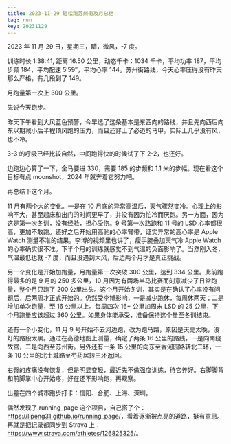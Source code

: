```yaml
---
title: 2023-11-29 轻松跑苏州街及月总结
tag: run
key: 20231129
---
```


2023 年 11 月 29 日，星期三，晴，微风，-7 度。

训练时长 1:38:41, 距离 16.50 公里，动态千卡：1034 千卡，平均功率 187，平均步频 184，平均配速 5&prime;59&prime;&prime;，平均心率 144。苏州街路线，今天心率压得没有昨天那么严格，有几段到了 149。

月跑量第一次上 300 公里。

<!--more-->

先说今天跑步。

昨天下午看到大风蓝色预警，今早选了这条基本是东西向的路线，并且先向西后向东以期减小后半程顶风跑的压力，而且还穿上了必迈的马甲。实际上几乎没有风，也不冷。

3-3 的呼吸已经比较自然，中间跑得快的时候试了下 2-2，也还好。

边跑边心算了一下，全马要进 330，需要 185 的步频和 1.1 米的步幅。现在看这个目标有点 moonshot，2024 年就奔着它努力吧。

<div class="strava-embed-placeholder" data-embed-type="activity" data-embed-id="10297994910"></div><script src="https://strava-embeds.com/embed.js"></script>

再总结下这个月。

11 月有两个大的变化。一是在 10 月底的异常高温后，天气骤然变冷。心理上的影响不大，甚至起床和出门的时间更早了，并没有因为怕冷而厌跑。另一方面，因为这是第一次冬训，没有经验，担心受伤。9 号第一次路跑和 11 号的 LSD 心率都很高，更加不敢跑。还好之后开始用高驰的心率臂带，证实异常的高心率是 Apple Watch 测量不准的结果。李博的视频里也讲了，瘦手腕叠加天气冷 Apple Watch 的心率确实很不准。下半个月的训练就感觉不到气温的负面影响了。当然刚入冬，气温最低也就 -7 度，而且没遇到大风，后边两个月才是真正挑战。

另一个变化是开始加跑量，月跑量第一次突破 300 公里，达到 334 公里。此前跑得最多的是 9 月的 250 多公里，10 月因为有两场半马比赛而刻意减少了日常跑量，整个月只跑了 200 公里出头。这个月开始冬训，其实是在确认了心率没有问题后，后两周才正式开始的。仍然受李博影响，一是减少跑休，每周休两天；二是增加单次跑量，至 16 公里以上。每周四次 16+ 公里加周末 LSD 的 25 公里，下个月跑量应该超过 360 公里。如果身体能承受，准备保持这个量至冬训结束。

还有一个小变化，11 月 9 号开始不去河边跑，改为跑马路，原因是天亮太晚，没灯的路段太黑。通过在高德地图上测量，确定了两条 16 公里的路线，一是向南绕故宫，二是向西至苏州街。另外还有一条 15 公里的向东至香河园路转北二环，一条 10 公里的北土城路至芍药居转三环返回。

右臀的疼痛没有恢复，但是明显变轻，最近先不做强度训练，待它养好。右脚脚背和前脚掌中心开始疼，好在还不影响跑，再观察。

出差在四个城市跑步打卡：信阳、合肥、上海、深圳。

偶然发现了 running_page 这个项目，自己搭了个：<https://lipeng31.github.io/running_page/>，看着逐渐被点亮的道路，挺有意思。再就是把记录都同步到 Strava 上：<https://www.strava.com/athletes/126825325/>。
